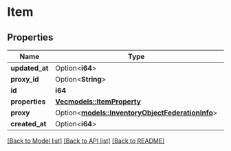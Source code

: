 # Item

## Properties

Name | Type | Description | Notes
------------ | ------------- | ------------- | -------------
**updated_at** | Option<**i64**> |  | [optional]
**proxy_id** | Option<**String**> |  | [optional]
**id** | **i64** |  | 
**properties** | [**Vec<models::ItemProperty>**](ItemProperty.md) |  | 
**proxy** | Option<[**models::InventoryObjectFederationInfo**](InventoryObjectFederationInfo.md)> |  | [optional]
**created_at** | Option<**i64**> |  | [optional]

[[Back to Model list]](../README.md#documentation-for-models) [[Back to API list]](../README.md#documentation-for-api-endpoints) [[Back to README]](../README.md)


